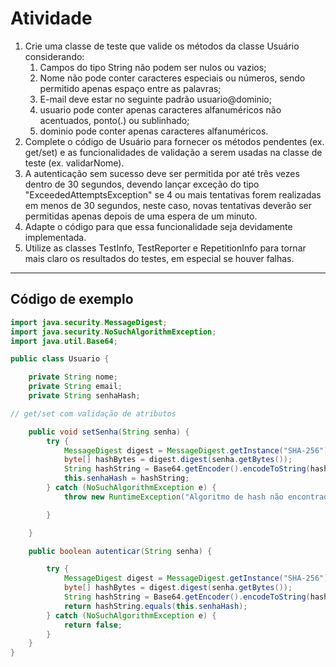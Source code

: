 # Atividade 

1. Crie uma classe de teste que valide os métodos da classe Usuário considerando: 
	1. Campos do tipo String não podem ser nulos ou vazios;
	2. Nome não pode conter caracteres especiais ou números, sendo permitido apenas espaço entre as palavras;
	3. E-mail deve estar no seguinte padrão usuario@dominio;
	4. usuario pode conter apenas caracteres alfanuméricos não acentuados, ponto(.) ou sublinhado;
	5. dominio pode conter apenas caracteres alfanuméricos.
2. Complete o código de Usuário para fornecer os métodos pendentes (ex. get/set) e as funcionalidades de validação a serem usadas na classe de teste (ex. validarNome).
3. A autenticação sem sucesso deve ser permitida por até três vezes dentro de 30 segundos, devendo lançar  exceção do tipo "ExceededAttemptsException" se 4 ou mais tentativas forem realizadas em menos de 30 segundos, neste caso, novas tentativas deverão ser permitidas apenas depois de uma espera de um minuto.
4. Adapte o código para que essa funcionalidade seja devidamente implementada. 
5. Utilize as classes TestInfo, TestReporter e RepetitionInfo para tornar mais claro os resultados do testes, em especial se houver falhas.

---
## Código de exemplo  

``` java 
import java.security.MessageDigest; 
import java.security.NoSuchAlgorithmException; 
import java.util.Base64; 

public class Usuario { 

    private String nome; 
    private String email; 
    private String senhaHash; 

// get/set com validação de atributos 

    public void setSenha(String senha) { 
        try { 
            MessageDigest digest = MessageDigest.getInstance("SHA-256"); 
            byte[] hashBytes = digest.digest(senha.getBytes()); 
            String hashString = Base64.getEncoder().encodeToString(hashBytes); 
            this.senhaHash = hashString; 
        } catch (NoSuchAlgorithmException e) { 
            throw new RuntimeException("Algoritmo de hash não encontrado", e); 

        } 

    } 

    public boolean autenticar(String senha) { 

        try { 
            MessageDigest digest = MessageDigest.getInstance("SHA-256"); 
            byte[] hashBytes = digest.digest(senha.getBytes()); 
            String hashString = Base64.getEncoder().encodeToString(hashBytes); 
            return hashString.equals(this.senhaHash); 
        } catch (NoSuchAlgorithmException e) { 
            return false; 
        } 
    } 
}
```

